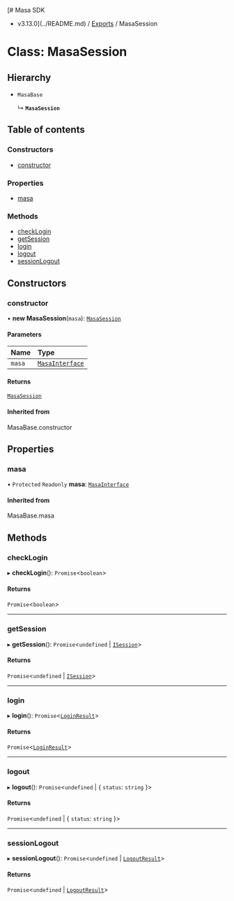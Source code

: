 [# Masa SDK
 - v3.13.0](../README.md) / [Exports](../modules.md) / MasaSession

# Class: MasaSession

## Hierarchy

- `MasaBase`

  ↳ **`MasaSession`**

## Table of contents

### Constructors

- [constructor](MasaSession.md#constructor)

### Properties

- [masa](MasaSession.md#masa)

### Methods

- [checkLogin](MasaSession.md#checklogin)
- [getSession](MasaSession.md#getsession)
- [login](MasaSession.md#login)
- [logout](MasaSession.md#logout)
- [sessionLogout](MasaSession.md#sessionlogout)

## Constructors

### constructor

• **new MasaSession**(`masa`): [`MasaSession`](MasaSession.md)

#### Parameters

| Name | Type |
| :------ | :------ |
| `masa` | [`MasaInterface`](../interfaces/MasaInterface.md) |

#### Returns

[`MasaSession`](MasaSession.md)

#### Inherited from

MasaBase.constructor

## Properties

### masa

• `Protected` `Readonly` **masa**: [`MasaInterface`](../interfaces/MasaInterface.md)

#### Inherited from

MasaBase.masa

## Methods

### checkLogin

▸ **checkLogin**(): `Promise`\<`boolean`\>

#### Returns

`Promise`\<`boolean`\>

___

### getSession

▸ **getSession**(): `Promise`\<`undefined` \| [`ISession`](../interfaces/ISession.md)\>

#### Returns

`Promise`\<`undefined` \| [`ISession`](../interfaces/ISession.md)\>

___

### login

▸ **login**(): `Promise`\<[`LoginResult`](../interfaces/LoginResult.md)\>

#### Returns

`Promise`\<[`LoginResult`](../interfaces/LoginResult.md)\>

___

### logout

▸ **logout**(): `Promise`\<`undefined` \| \{ `status`: `string`  }\>

#### Returns

`Promise`\<`undefined` \| \{ `status`: `string`  }\>

___

### sessionLogout

▸ **sessionLogout**(): `Promise`\<`undefined` \| [`LogoutResult`](../interfaces/LogoutResult.md)\>

#### Returns

`Promise`\<`undefined` \| [`LogoutResult`](../interfaces/LogoutResult.md)\>
